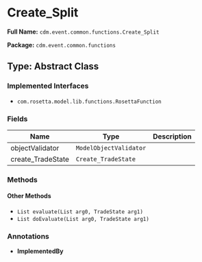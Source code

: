 # Create_Split

**Full Name:** `cdm.event.common.functions.Create_Split`

**Package:** `cdm.event.common.functions`

## Type: Abstract Class

### Implemented Interfaces

- `com.rosetta.model.lib.functions.RosettaFunction`

### Fields

| Name | Type | Description |
|------|------|-------------|
| objectValidator | `ModelObjectValidator` |  |
| create_TradeState | `Create_TradeState` |  |

### Methods

#### Other Methods

- `List evaluate(List arg0, TradeState arg1)`
- `List doEvaluate(List arg0, TradeState arg1)`

### Annotations

- **ImplementedBy**

